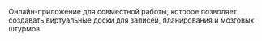 Онлайн-приложение для совместной работы, которое позволяет создавать виртуальные доски для записей, планирования и мозговых штурмов. 
